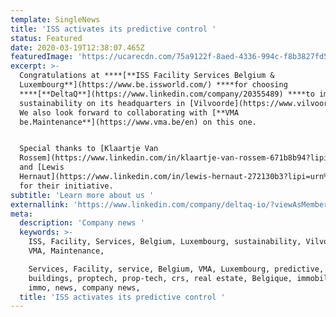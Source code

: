 ```yaml
---
template: SingleNews
title: 'ISS activates its predictive control '
status: Featured
date: 2020-03-19T12:38:07.465Z
featuredImage: 'https://ucarecdn.com/75a9122f-8aed-4336-994c-f8b3827fd529/'
excerpt: >-
  Congratulations at ****[**ISS Facility Services Belgium &
  Luxembourg**](https://www.be.issworld.com/) ****for choosing
  ****[**DeltaQ**](https://www.linkedin.com/company/20355489) ****to improve
  sustainability on its headquarters in [Vilvoorde](https://www.vilvoorde.be/).
  We also look forward to collaborating with [**VMA
  be.Maintenance**](https://www.vma.be/en) on this one.


  Special thanks to [Klaartje Van
  Rossem](https://www.linkedin.com/in/klaartje-van-rossem-671b8b94?lipi=urn%3Ali%3Apage%3Ad_flagship3_profile_view_base_contact_details%3BjvR%2BhjKNQLqRhAdo8JMWoQ%3D%3D)
  and [Lewis
  Hernaut](https://www.linkedin.com/in/lewis-hernaut-272130b3?lipi=urn%3Ali%3Apage%3Ad_flagship3_profile_view_base_contact_details%3BYdJ5ChckRD2ag6ITu7UBGQ%3D%3D)
  for their initiative.
subtitle: 'Learn more about us '
externallink: 'https://www.linkedin.com/company/deltaq-io/?viewAsMember=true'
meta:
  description: 'Company news '
  keywords: >-
    ISS, Facility, Services, Belgium, Luxembourg, sustainability, Vilvoorde,
    VMA, Maintenance,

    Services, Facility, service, Belgium, VMA, Luxembourg, predictive, smart
    buildings, proptech, prop-tech, crs, real estate, Belgique, immobilier, 
    immo, news, company news, 
  title: 'ISS activates its predictive control '
---
```


